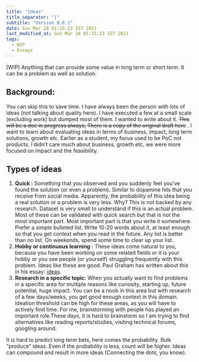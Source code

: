```yaml
---
title: "Ideas"
title_separator: "|"
subtitle: "Version 0.0.1"
date: Sun Mar 28 01:15:23 IST 2021
last_modified_at: Sun Mar 28 01:15:23 IST 2021
tags: 
  - WIP 
  - Essays
---
```

[WIP] Anything that can provide some value in long term or short term. It can be a problem as well as solution.

## Background:

You can skip this to save time. I have always been the person with lots of ideas (not talking about quality here). I have executed a few at a small scale (excluding work) but dumped most of them. I wanted to write about it. ~~This will be a doc in progress always, There is a copy of the original draft here~~ . I want to learn about evaluating ideas in terms of business, impact, long term solutions, growth etc. Earlier as a student, my focus used to be PoC not products. I didn’t care much about business, growth etc, we were more focused on impact and the feasibility. 

## Types of ideas

1. **Quick :** Something that you observed and you suddenly feel you’ve found the solution (or even a problem). Similar to dopamine hits that you receive from social media. Apparently, the probability of this idea being a real solution or a problem is very less. Why? This is not backed by any research. Dataset is very small to understand if this is an actual problem. Most of these can be validated with quick search but that is not the most important part. Most important part is that you write it somewhere. Prefer a simple bulleted list. Write 10-20 words about it, at least enough so that you get context when you read in the future. Any list is better than no list. On weekends, spend some time to clear up your list. 
2. **Hobby or continuous learning :** These ideas come natural to you, because you have been working on some related fields or it is your hobby or you see people (or yourself) struggling frequently with this problem. Ideas like these are good. Paul Graham has written about this in his essay: [ideas](http://paulgraham.com/ideas.html). 
3. **Research in a specific topic**: When you actually want to find problems in a specific area for multiple reasons like curiosity, starting up, future potential, huge impact. You can be a noob in this area but with research of a few days/weeks, you get good enough context in this domain. Ideation threshold can be high for these areas, as you will have to actively find time. For me, brainstorming with people has played an important role.These days, it is hard to brainstorm so I am trying to find alternatives like reading reports/studies, visiting technical forums, googling around.



It is hard to predict long term bets, here comes the probability. Bulk “produce” ideas. Even if the probability is less, count will be higher. Ideas can compound and result in more ideas (Connecting the dots, you know).